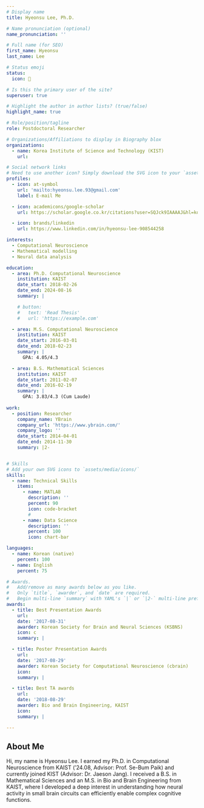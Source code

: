 ```yaml
---
# Display name
title: Hyeonsu Lee, Ph.D.

# Name pronunciation (optional)
name_pronunciation: ''

# Full name (for SEO)
first_name: Hyeonsu
last_name: Lee

# Status emoji
status:
  icon: 🧠

# Is this the primary user of the site?
superuser: true

# Highlight the author in author lists? (true/false)
highlight_name: true

# Role/position/tagline
role: Postdoctoral Researcher

# Organizations/Affiliations to display in Biography blox
organizations:
  - name: Korea Institute of Science and Technology (KIST)
    url: 

# Social network links
# Need to use another icon? Simply download the SVG icon to your `assets/media/icons/` folder.
profiles:
  - icon: at-symbol
    url: 'mailto:hyeonsu.lee.93@gmail.com'
    label: E-mail Me

  - icon: academicons/google-scholar
    url: https://scholar.google.co.kr/citations?user=SQJck9IAAAAJ&hl=ko&oi=ao/

  - icon: brands/linkedin
    url: https://www.linkedin.com/in/hyeonsu-lee-908544258

interests:
  - Computational Neuroscience
  - Mathematical modelling
  - Neural data analysis

education:
  - area: Ph.D. Computational Neuroscience
    institution: KAIST
    date_start: 2018-02-26
    date_end: 2024-08-16
    summary: |

    # button:
    #   text: 'Read Thesis'
    #   url: 'https://example.com'

  - area: M.S. Computational Neuroscience
    institution: KAIST
    date_start: 2016-03-01
    date_end: 2018-02-23
    summary: |
      GPA: 4.05/4.3

  - area: B.S. Mathematical Sciences
    institution: KAIST
    date_start: 2011-02-07
    date_end: 2016-02-19
    summary: |
      GPA: 3.83/4.3 (Cum Laude)
      
work:
  - position: Researcher
    company_name: YBrain
    company_url: 'https://www.ybrain.com/'
    company_logo: ''
    date_start: 2014-04-01
    date_end: 2014-11-30
    summary: |2-


# Skills
# Add your own SVG icons to `assets/media/icons/`
skills:
  - name: Technical Skills
    items:
      - name: MATLAB
        description: ''
        percent: 90
        icon: code-bracket
        #
      - name: Data Science
        description: ''
        percent: 100
        icon: chart-bar

languages:
  - name: Korean (native)
    percent: 100
  - name: English
    percent: 75

# Awards.
#   Add/remove as many awards below as you like.
#   Only `title`, `awarder`, and `date` are required.
#   Begin multi-line `summary` with YAML's `|` or `|2-` multi-line prefix and indent 2 spaces below.
awards:
  - title: Best Presentation Awards
    url: 
    date: '2017-08-31'
    awarder: Korean Society for Brain and Neural Sciences (KSBNS)
    icon: c
    summary: |

  - title: Poster Presentation Awards
    url: 
    date: '2017-08-29'
    awarder: Korean Society for Computational Neuroscience (cbrain)
    icon: 
    summary: |

  - title: Best TA awards
    url: 
    date: '2018-08-29'
    awarder: Bio and Brain Engineering, KAIST
    icon: 
    summary: |

---
```


## About Me

Hi, my name is Hyeonsu Lee. I earned my Ph.D. in Computational Neuroscience from KAIST (’24.08, Advisor: Prof. Se-Bum Paik) and currently joined KIST (Advisor: Dr. Jaeson Jang). I received a B.S. in Mathematical Sciences and an M.S. in Bio and Brain Engineering from KAIST, where I developed a deep interest in understanding how neural activity in small brain circuits can efficiently enable complex cognitive functions. 
